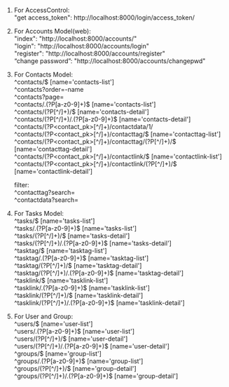 1. For AccessControl:  
	"get access_token": http://localhost:8000/login/access_token/

2. For Accounts Model(web):  
	"index": "http://localhost:8000/accounts/"  
	"login": "http://localhost:8000/accounts/login"  
	"register": "http://localhost:8000/accounts/register"  
	“change password”: "http://localhost:8000/accounts/changepwd"  
	
3. For Contacts Model:  
	^contacts/$ [name='contacts-list']  
	^contacts?order=-name  
	^contacts?page=  
	^contacts/\.(?P<format>[a-z0-9]+)$ [name='contacts-list']  
	^contacts/(?P<pk>[^/]+)/$ [name='contacts-detail']  
	^contacts/(?P<pk>[^/]+)/\.(?P<format>[a-z0-9]+)$ [name='contacts-detail']    
	^contacts/(?P<contact_pk>[^/]+)/contactdata/1/  
	^contacts/(?P<contact_pk>[^/]+)/contacttag/$ [name='contacttag-list']  
	^contacts/(?P<contact_pk>[^/]+)/contacttag/(?P<pk>[^/]+)/$ [name='contacttag-detail']  
	^contacts/(?P<contact_pk>[^/]+)/contactlink/$ [name='contactlink-list']  
	^contacts/(?P<contact_pk>[^/]+)/contactlink/(?P<pk>[^/]+)/$ [name='contactlink-detail']  

	filter:  
	^contacttag?search=  
	^contactdata?search=  

4. For Tasks Model:  
	^tasks/$ [name='tasks-list']  
	^tasks/\.(?P<format>[a-z0-9]+)$ [name='tasks-list']  
	^tasks/(?P<pk>[^/]+)/$ [name='tasks-detail']  
	^tasks/(?P<pk>[^/]+)/\.(?P<format>[a-z0-9]+)$ [name='tasks-detail']  
	^tasktag/$ [name='tasktag-list']  
	^tasktag/\.(?P<format>[a-z0-9]+)$ [name='tasktag-list']  
	^tasktag/(?P<pk>[^/]+)/$ [name='tasktag-detail']  
	^tasktag/(?P<pk>[^/]+)/\.(?P<format>[a-z0-9]+)$ [name='tasktag-detail']  
	^tasklink/$ [name='tasklink-list']  
	^tasklink/\.(?P<format>[a-z0-9]+)$ [name='tasklink-list']  
	^tasklink/(?P<pk>[^/]+)/$ [name='tasklink-detail']  
	^tasklink/(?P<pk>[^/]+)/\.(?P<format>[a-z0-9]+)$ [name='tasklink-detail']  

5. For User and Group:  
	^users/$ [name='user-list']  
	^users/\.(?P<format>[a-z0-9]+)$ [name='user-list']  
	^users/(?P<pk>[^/]+)/$ [name='user-detail']  
	^users/(?P<pk>[^/]+)/\.(?P<format>[a-z0-9]+)$ [name='user-detail']  
	^groups/$ [name='group-list']  
	^groups/\.(?P<format>[a-z0-9]+)$ [name='group-list']  
	^groups/(?P<pk>[^/]+)/$ [name='group-detail']  
	^groups/(?P<pk>[^/]+)/\.(?P<format>[a-z0-9]+)$ [name='group-detail']  